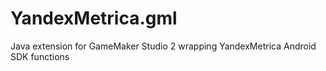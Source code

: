 # YandexMetrica.gml
Java extension for GameMaker Studio 2 wrapping YandexMetrica Android SDK functions
